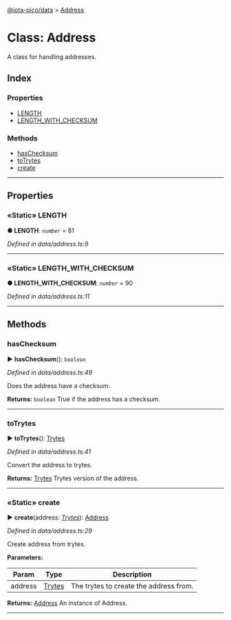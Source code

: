 [@iota-pico/data](../README.md) > [Address](../classes/address.md)



# Class: Address


A class for handling addresses.

## Index

### Properties

* [LENGTH](address.md#length)
* [LENGTH_WITH_CHECKSUM](address.md#length_with_checksum)


### Methods

* [hasChecksum](address.md#haschecksum)
* [toTrytes](address.md#totrytes)
* [create](address.md#create)



---
## Properties
<a id="length"></a>

### «Static» LENGTH

**●  LENGTH**:  *`number`*  = 81

*Defined in data/address.ts:9*





___

<a id="length_with_checksum"></a>

### «Static» LENGTH_WITH_CHECKSUM

**●  LENGTH_WITH_CHECKSUM**:  *`number`*  = 90

*Defined in data/address.ts:11*





___


## Methods
<a id="haschecksum"></a>

###  hasChecksum

► **hasChecksum**(): `boolean`



*Defined in data/address.ts:49*



Does the address have a checksum.




**Returns:** `boolean`
True if the address has a checksum.






___

<a id="totrytes"></a>

###  toTrytes

► **toTrytes**(): [Trytes](trytes.md)



*Defined in data/address.ts:41*



Convert the address to trytes.




**Returns:** [Trytes](trytes.md)
Trytes version of the address.






___

<a id="create"></a>

### «Static» create

► **create**(address: *[Trytes](trytes.md)*): [Address](address.md)



*Defined in data/address.ts:29*



Create address from trytes.


**Parameters:**

| Param | Type | Description |
| ------ | ------ | ------ |
| address | [Trytes](trytes.md)   |  The trytes to create the address from. |





**Returns:** [Address](address.md)
An instance of Address.






___


